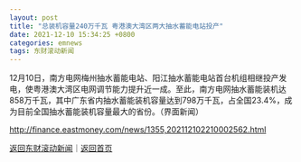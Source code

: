 ```yaml
---
layout: post
title: "总装机容量240万千瓦 粤港澳大湾区两大抽水蓄能电站投产"
date: 2021-12-10 15:34:25 +0800
categories: emnews
tags: 东财滚动新闻
---
```


12月10日，南方电网梅州抽水蓄能电站、阳江抽水蓄能电站首台机组相继投产发电，使粤港澳大湾区电网调节能力提升近一成。至此，南方电网抽水蓄能装机达858万千瓦，其中广东省内抽水蓄能装机容量达到798万千瓦，占全国23.4%，成为目前全国抽水蓄能装机容量最大的省份。（界面新闻）

<http://finance.eastmoney.com/news/1355,202112102210002562.html>

[返回东财滚动新闻](//finews.withounder.com/emnews/)｜[返回首页](//finews.withounder.com/)